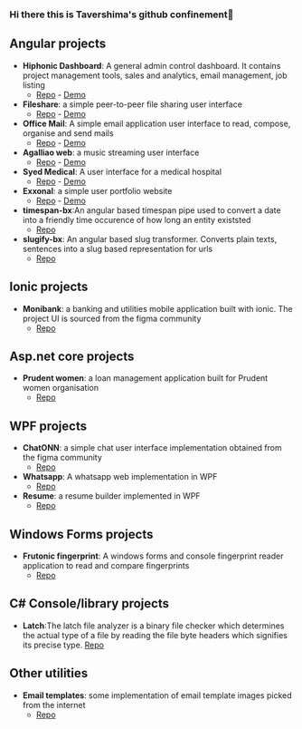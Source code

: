 ### Hi there this is Tavershima's github confinement👋

## Angular projects
- **Hiphonic Dashboard**: A general admin control dashboard. It contains project management tools, sales and analytics, email management, job listing
  - [Repo](https://github.com/tavershimafx/hiponic-dashboard) - [Demo](https://hiponic-dashboard.vercel.app/)
- **Fileshare**: a simple peer-to-peer file sharing user interface 
  - [Repo](https://github.com/tavershimafx/fileshare) - [Demo](https://sharedrive.vercel.app/)
- **Office Mail**: A simple email application user interface to read, compose, organise and send mails
  - [Repo](https://github.com/tavershimafx/office-mail) - [Demo](https://office-mail.vercel.app/)
- **Agalliao web**: a music streaming user interface
  - [Repo](https://github.com/tavershimafx/agalliao-web) - [Demo](https://agalliao-web.vercel.app/)
- **Syed Medical**: A user interface for a medical hospital
  - [Repo](https://github.com/tavershimafx/syed-Medical) - [Demo](https://syed-medical.vercel.app/)
- **Exxonal**: a simple user portfolio website
  - [Repo](https://github.com/tavershimafx/exxonal) - [Demo](https://exxonal.vercel.app/)
- **timespan-bx**:An angular based timespan pipe used to convert a date into a friendly time occurence of how long an entity existsted
  - [Repo](https://github.com/tavershimafx/timespan-bx)
- **slugify-bx**: An angular based slug transformer. Converts plain texts, sentences into a slug based representation for urls
  - [Repo](https://github.com/tavershimafx/slugify-bx)

## Ionic projects
- **Monibank**: a banking and utilities mobile application built with ionic. The project UI is sourced from the figma community
  - [Repo](https://github.com/tavershimafx/monibank-mobile)

## Asp.net core projects
- **Prudent women**: a loan management application built for Prudent women organisation
  - [Repo](https://github.com/tavershimafx/PrudentWomen)

## WPF projects
- **ChatONN**: a simple chat user interface implementation obtained from the figma community
  - [Repo](https://github.com/tavershimafx/ChatONN)
- **Whatsapp**: A whatsapp web implementation in WPF
  - [Repo](https://github.com/tavershimafx/WhatsApp)
- **Resume**: a resume builder implemented in WPF
  - [Repo](https://github.com/tavershimafx/Resume)

## Windows Forms projects
- **Frutonic fingerprint**: A windows forms and console fingerprint reader application to read and compare fingerprints
  - [Repo](https://github.com/tavershimafx/FutronicFingerPrint)

## C# Console/library projects
- **Latch**:The latch file analyzer is a binary file checker which determines the actual type of a file by reading the file byte headers which signifies its precise type.
  [Repo](https://github.com/tavershimafx/Latch)

## Other utilities
- **Email templates**: some implementation of email template images picked from the internet
  - [Repo](https://github.com/tavershimafx/email-templates)
<!--
**tavershimafx/tavershimafx** is a ✨ _special_ ✨ repository because its `README.md` (this file) appears on your GitHub profile.

Here are some ideas to get you started:

- 🔭 I’m currently working on ...
- 🌱 I’m currently learning ...
- 👯 I’m looking to collaborate on ...
- 🤔 I’m looking for help with ...
- 💬 Ask me about ...
- 📫 How to reach me: ...
- 😄 Pronouns: ...
- ⚡ Fun fact: ...
-->
